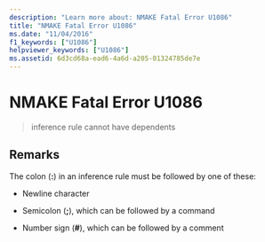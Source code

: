 ```yaml
---
description: "Learn more about: NMAKE Fatal Error U1086"
title: "NMAKE Fatal Error U1086"
ms.date: "11/04/2016"
f1_keywords: ["U1086"]
helpviewer_keywords: ["U1086"]
ms.assetid: 6d3cd68a-ead6-4a6d-a205-01324785de7e
---
```

# NMAKE Fatal Error U1086

> inference rule cannot have dependents

## Remarks

The colon (**:**) in an inference rule must be followed by one of these:

- Newline character

- Semicolon (**;**), which can be followed by a command

- Number sign (**#**), which can be followed by a comment
